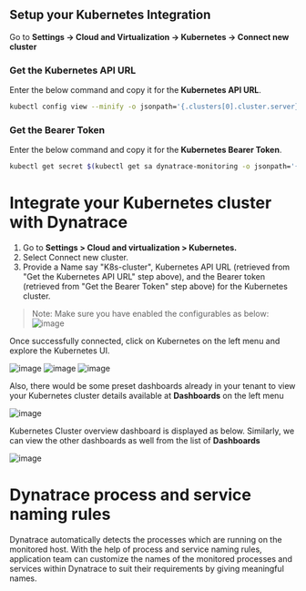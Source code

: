 ## Setup your Kubernetes Integration

Go to **Settings -> Cloud and Virtualization -> Kubernetes -> Connect new cluster**

### Get the Kubernetes API URL

Enter the below command and copy it for the **Kubernetes API URL**.

```bash
kubectl config view --minify -o jsonpath='{.clusters[0].cluster.server}'
```

### Get the Bearer Token

Enter the below command and copy it for the **Kubernetes Bearer Token**.

```bash
kubectl get secret $(kubectl get sa dynatrace-monitoring -o jsonpath='{.secrets[0].name}' -n dynatrace) -o jsonpath='{.data.token}' -n dynatrace | base64 --decode
```

# Integrate your Kubernetes cluster with Dynatrace

1. Go to **Settings > Cloud and virtualization > Kubernetes.**
2. Select Connect new cluster.
3. Provide a Name say "K8s-cluster", Kubernetes API URL (retrieved from "Get the Kubernetes API URL" step above), and the Bearer token (retrieved from "Get the Bearer   Token" step above) for the Kubernetes cluster.

> Note: Make sure you have enabled the configurables as below:
![image](../assets/images/K8s-cluster.png)

Once successfully connected, click on Kubernetes on the left menu and explore the Kubernetes UI.

![image](../assets/images/K8s-view.png)
![image](../assets/images/K8s-view-detailed-sock-shop.png)
![image](../assets/images/K8s-view-detailed-model-app.png)

Also, there would be some preset dashboards already in your tenant to view your Kubernetes cluster details available at **Dashboards** on the left menu

![image](../assets/images/K8s-preset-dashboard.png)

Kubernetes Cluster overview dashboard is displayed as below. Similarly, we can view the other dashboards as well from the list of **Dashboards**

![image](../assets/images/K8s-preset-dashboard-cluster-overview.png)

# Dynatrace process and service naming rules

Dynatrace automatically detects the processes which are running on the monitored host. With the help of process and service naming rules, application team can customize the names of the monitored processes and services within Dynatrace to suit their requirements by giving meaningful names.

